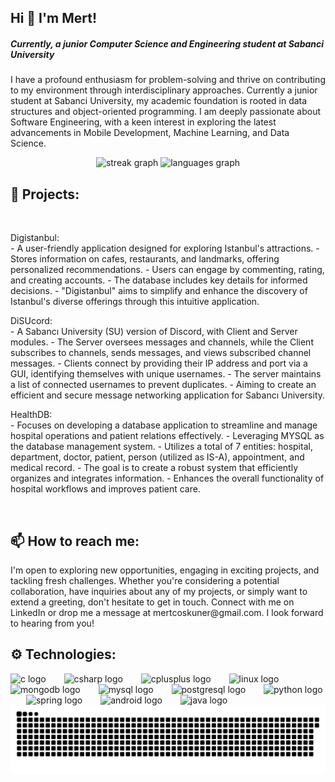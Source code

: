 <h2 align="left">Hi 👋 I'm Mert!</h2>



<h5 align="left">Currently, a junior Computer Science and Engineering student at Sabanci University</h5>


<p align="left">I have a profound enthusiasm for problem-solving and thrive on contributing to my environment through interdisciplinary approaches. Currently a junior student at Sabanci University, my academic foundation is rooted in data structures and object-oriented programming. I am deeply passionate about Software Engineering, with a keen interest in exploring the latest advancements in Mobile Development, Machine Learning, and Data Science.</p>



<div align="center">
  <img src="https://streak-stats.demolab.com?user=mertcoskuner&locale=en&mode=daily&theme=dark&hide_border=true&border_radius=5" height="150" alt="streak graph"  />
  <img src="https://github-readme-stats.vercel.app/api/top-langs?username=mertcoskuner&locale=en&hide_title=false&layout=compact&card_width=320&langs_count=5&theme=dark&hide_border=true" height="150" alt="languages graph"  />
</div>



<h2 align="left">🚀 Projects:</h2>


<br clear="both">

<p align="left">
    Digistanbul:
    <br>
    - A user-friendly application designed for exploring Istanbul's attractions.
    - Stores information on cafes, restaurants, and landmarks, offering personalized recommendations.
    - Users can engage by commenting, rating, and creating accounts.
    - The database includes key details for informed decisions.
    - "Digistanbul" aims to simplify and enhance the discovery of Istanbul's diverse offerings through this intuitive application.
</p>

<p align="left">
    DiSUcord:
    <br>
    - A Sabancı University (SU) version of Discord, with Client and Server modules.
    - The Server oversees messages and channels, while the Client subscribes to channels, sends messages, and views subscribed channel messages.
    - Clients connect by providing their IP address and port via a GUI, identifying themselves with unique usernames.
    - The server maintains a list of connected usernames to prevent duplicates.
    - Aiming to create an efficient and secure message networking application for Sabancı University.
</p>

<p align="left">
    HealthDB:
    <br>
    - Focuses on developing a database application to streamline and manage hospital operations and patient relations effectively.
    - Leveraging MYSQL as the database management system.
    - Utilizes a total of 7 entities: hospital, department, doctor, patient, person (utilized as IS-A), appointment, and medical record.
    - The goal is to create a robust system that efficiently organizes and integrates information.
    - Enhances the overall functionality of hospital workflows and improves patient care.
</p>

<br clear="both">


<h2 align="left">📫 How to reach me:</h2>


<p align="left">I'm open to exploring new opportunities, engaging in exciting projects, and tackling fresh challenges. Whether you're considering a potential collaboration, have inquiries about any of my projects, or simply want to extend a greeting, don't hesitate to get in touch. Connect with me on LinkedIn or drop me a message at mertcoskuner@gmail.com. I look forward to hearing from you!</p>


<h2 align="left">⚙️ Technologies:</h2>


<div align="left">
  <img src="https://cdn.jsdelivr.net/gh/devicons/devicon/icons/c/c-original.svg" height="45" alt="c logo"  />
  <img width="21" />
  <img src="https://cdn.jsdelivr.net/gh/devicons/devicon/icons/csharp/csharp-original.svg" height="45" alt="csharp logo"  />
  <img width="21" />
  <img src="https://cdn.jsdelivr.net/gh/devicons/devicon/icons/cplusplus/cplusplus-original.svg" height="45" alt="cplusplus logo"  />
  <img width="21" />
  <img src="https://cdn.jsdelivr.net/gh/devicons/devicon/icons/linux/linux-original.svg" height="45" alt="linux logo"  />
  <img width="21" />
  <img src="https://cdn.jsdelivr.net/gh/devicons/devicon/icons/mongodb/mongodb-original.svg" height="45" alt="mongodb logo"  />
  <img width="21" />
  <img src="https://cdn.jsdelivr.net/gh/devicons/devicon/icons/mysql/mysql-original.svg" height="45" alt="mysql logo"  />
  <img width="21" />
  <img src="https://cdn.jsdelivr.net/gh/devicons/devicon/icons/postgresql/postgresql-original.svg" height="45" alt="postgresql logo"  />
  <img width="21" />
  <img src="https://cdn.jsdelivr.net/gh/devicons/devicon/icons/python/python-original.svg" height="45" alt="python logo"  />
  <img width="21" />
  <img src="https://cdn.jsdelivr.net/gh/devicons/devicon/icons/spring/spring-original.svg" height="45" alt="spring logo"  />
  <img width="21" />
  <img src="https://cdn.jsdelivr.net/gh/devicons/devicon/icons/android/android-original.svg" height="45" alt="android logo"  />
  <img width="21" />
  <img src="https://cdn.jsdelivr.net/gh/devicons/devicon/icons/java/java-original.svg" height="45" alt="java logo"  />
</div>



<img src="https://raw.githubusercontent.com/mertcoskuner/mertcoskuner/output/snake.svg" alt="Snake animation" />

